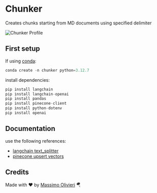 # Chunker

Creates chunks starting from MD documents using specified delimiter

<img src="https://i.ibb.co/mSTjxw1/chunker.webp" alt="Chunker Profile"/>

## First setup

If using [conda](https://docs.anaconda.com/miniconda/#miniconda):
```python
conda create -n chunker python=3.12.7
```

install dependencies:
```python
pip install langchain
pip install langchain-openai
pip install pandas 
pip install pinecone-client 
pip install python-dotenv 
pip install openai
```

## Documentation

use the following references:
- [langchain text_splitter](https://api.python.langchain.com/en/latest/character/langchain_text_splitters.character.RecursiveCharacterTextSplitter.html)
- [pinecone upsert vectors](https://docs.pinecone.io/guides/data/upsert-data)

## Credits
Made with ❤️ by [Massimo Olivieri](https://linktr.ee/maxvaega) 🪂
